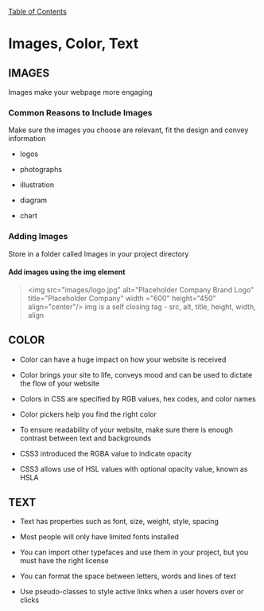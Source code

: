[Table of Contents](https://peterjstaker.github.io/reading-notes/)

# **Images, Color, Text**

## IMAGES

Images make your webpage more engaging

### Common Reasons to Include Images

Make sure the images you choose are relevant, fit the design and convey information

* logos

* photographs

* illustration

* diagram

* chart

### Adding Images

Store in a folder called Images in your project directory

#### Add images using the img element

> \<img src="images/logo.jpg" alt="Placeholder Company Brand Logo" title="Placeholder Company" width ="600" height="450" align="center"/>
> img is a self closing tag - src, alt, title, height, width, align

## COLOR

* Color can have a huge impact on how your website is received

* Color brings your site to life, conveys mood and can be used to dictate the flow of your website

* Colors in CSS are specified by RGB values, hex codes, and color names

* Color pickers help you find the right color

* To ensure readability of your website, make sure there is enough contrast between text and backgrounds

* CSS3 introduced the RGBA value to indicate opacity

* CSS3 allows use of HSL values with optional opacity value, known as HSLA

## TEXT

* Text has properties such as font, size, weight, style, spacing

* Most people will only have limited fonts installed

* You can import other typefaces and use them in your project, but you must have the right license

* You can format the space between letters, words and lines of text

* Use pseudo-classes to style active links when a user hovers over or clicks

